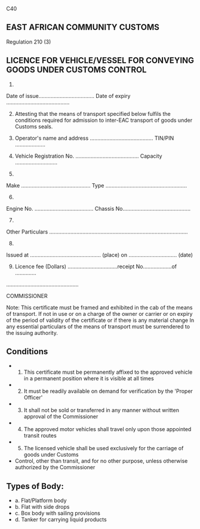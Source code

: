 C40

## EAST AFRICAN COMMUNITY                                                                               CUSTOMS

Regulation 210 (3)

## LICENCE FOR VEHICLE/VESSEL FOR CONVEYING GOODS UNDER CUSTOMS CONTROL

1.

Date of issue………………………………. Date of expiry ……………………………….…..

2. Attesting that the means of transport specified below fulfils the conditions required for admission to inter-EAC transport of goods under Customs seals.

3. Operator's name and address ……………………………………   TIN/PIN ………………..

4. Vehicle Registration No. …………………………………… Capacity ……………………….

5.

Make ……………………………………….  Type ……………………………………………...

6.

Engine No. ………………………………… Chassis No………………………………………

7.

Other Particulars ………………………………………………………………………………..

8.

Issued at ………………………….……….…… (place) on ………………………….. (date)

9. Licence fee (Dollars) ……………………………receipt No……………….of …………..

…………………………………………

COMMISSIONER

Note:  This  certificate  must  be  framed  and  exhibited  in  the  cab  of  the  means  of transport.  If not in use or on a charge of the owner or carrier or on expiry of the period of  validity  of  the  certificate  or  if  there  is  any  material  change  In  any  essential particulars of the means of transport must be surrendered to the issuing authority.

## Conditions

- 1. This certificate must be  permanently affixed to the approved vehicle in a  permanent position where it is visible at all times
- 2. It must be readily available on demand for verification by the 'Proper Officer'
- 3. It shall not be sold or transferred in any manner without written approval of the Commissioner
- 4. The approved motor vehicles shall travel only upon those appointed transit routes
- 5.    The licensed vehicle shall be used exclusively for the carriage of goods under Customs
- Control, other than  transit, and  for no other purpose, unless otherwise authorized by the Commissioner

## Types of Body:

- a. Flat/Platform body
- b. Flat with side drops
- c. Box body with sailing provisions
- d. Tanker for carrying liquid products